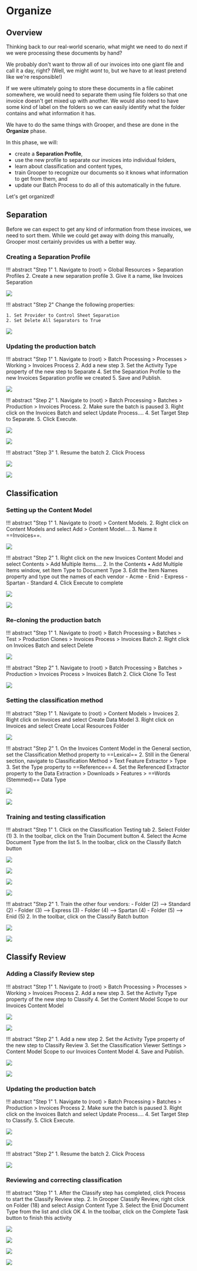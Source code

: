 # Organize

## Overview

Thinking back to our real-world scenario, what might we need to do next if we were processing these documents by hand?

We probably don't want to throw all of our invoices into one giant file and call it a day, right? (Well, we might _want_ to, but we have to at least pretend like we're responsible!)

If we were ultimately going to store these documents in a file cabinet somewhere, we would need to separate them using file folders so that one invoice doesn't get mixed up with another. We would also need to have some kind of label on the folders so we can easily identify what the folder contains and what information it has.

We have to do the same things with Grooper, and these are done in the **Organize** phase.

In this phase, we will:

- create a **Separation Profile**,
- use the new profile to separate our invoices into individual folders,
- learn about classification and content types,
- train Grooper to recognize our documents so it knows what information to get from them, and
- update our Batch Process to do all of this automatically in the future.

Let's get organized!

## Separation

Before we can expect to get any kind of information from these invoices, we need to sort them. While we could get away with doing this manually, Grooper most certainly provides us with a better way.

### Creating a Separation Profile

!!! abstract "Step 1"
    1. Navigate to (root) > Global Resources > Separation Profiles 
    2. Create a new separation profile
    3. Give it a name, like Invoices Separation

![](img/3-1/006.png)

!!! abstract "Step 2"
    Change the following properties:
    
    1. Set Provider to Control Sheet Separation
    2. Set Delete All Separators to True

![](img/3-1/013.png)

### Updating the production batch

!!! abstract "Step 1"
    1. Navigate to (root) > Batch Processing > Processes > Working > Invoices Process
    2. Add a new step
    3. Set the Activity Type property of the new step to Separate
    4. Set the Separation Profile to the new Invoices Separation profile we created
    5. Save and Publish.

![](img/3-1/016.png)

!!! abstract "Step 2"
    1. Navigate to (root) > Batch Processing > Batches > Production > Invoices Process.
    2. Make sure the batch is paused
    3. Right click on the Invoices Batch and select Update Process….
    4. Set Target Step to Separate.
    5. Click Execute.

![](img/3-1/018.png)

![](img/3-1/021.png)

!!! abstract "Step 3"
    1. Resume the batch
    2. Click Process

![](img/3-1/027.png)

![](img/3-1/029.png)

## Classification

### Setting up the Content Model

!!! abstract "Step 1"
    1. Navigate to (root) > Content Models.
    2. Right click on Content Models and select Add > Content Model….
    3. Name it ==Invoices==.

![](img/3-2/002.png)

!!! abstract "Step 2"
    1. Right click on the new Invoices Content Model and select Contents > Add Multiple Items….
    2. In the Contents • Add Multiple Items window, set Item Type to Document Type
    3. Edit the Item Names property and type out the names of each vendor
        - Acme
        - Enid
        - Express
        - Spartan
        - Standard
    4. Click Execute to complete
    
![](img/3-2/005.png)

![](img/3-2/009.png)

### Re-cloning the production batch

!!! abstract "Step 1"
    1. Navigate to (root) > Batch Processing > Batches > Test > Production Clones > Invoices Process > Invoices Batch
    2. Right click on Invoices Batch and select Delete

![](img/3-2/015.png)

!!! abstract "Step 2"
    1. Navigate to (root) > Batch Processing > Batches > Production > Invoices Process > Invoices Batch
    2. Click Clone To Test

![](img/3-2/016.png)

### Setting the classification method

!!! abstract "Step 1"
    1. Navigate to (root) > Content Models > Invoices
    2. Right click on Invoices and select Create Data Model
    3. Right click on Invoices and select Create Local Resources Folder

![](img/3-2/019.png)

!!! abstract "Step 2"
    1. On the Invoices Content Model in the General section, set the Classification Method property to ==Lexical==
    2. Still in the General section, navigate to Classification Method > Text Feature Extractor > Type
    3. Set the Type property to ==Reference==
    4. Set the Referenced Extractor property to the Data Extraction > Downloads > Features > ==Words (Stemmed)== Data Type

![](img/3-2/021.png)

![](img/3-2/026.png)

### Training and testing classification

!!! abstract "Step 1"
    1. Click on the Classification Testing tab
    2. Select Folder (1)
    3. In the toolbar, click on the Train Document button
    4. Select the Acme Document Type from the list
    5. In the toolbar, click on the Classify Batch button

![](img/3-2/027.png)

![](img/3-2/028.png)

![](img/3-2/031.png)

![](img/3-2/035.png)

!!! abstract "Step 2"
    1. Train the other four vendors:
        - Folder (2) --> Standard (2)
        - Folder (3) --> Express (3)
        - Folder (4) --> Spartan (4)
        - Folder (5) --> Enid (5)
    2. In the toolbar, click on the Classify Batch button

![](img/3-2/035.png)

![](img/3-2/038.png)

## Classify Review

### Adding a Classify Review step

!!! abstract "Step 1"
    1. Navigate to (root) > Batch Processing > Processes > Working > Invoices Process
    2. Add a new step
    3. Set the Activity Type property of the new step to Classify
    4. Set the Content Model Scope to our Invoices Content Model

![](img/3-3/001.png)

![](img/3-3/002.png)

!!! abstract "Step 2"
    1. Add a new step
    2. Set the Activity Type property of the new step to Classify Review
    3. Set the Classification Viewer Settings > Content Model Scope to our Invoices Content Model
    4. Save and Publish.

![](img/3-3/003.png)

![](img/3-3/004.png)

### Updating the production batch

!!! abstract "Step 1"
    1. Navigate to (root) > Batch Processing > Batches > Production > Invoices Process
    2. Make sure the batch is paused
    3. Right click on the Invoices Batch and select Update Process….
    4. Set Target Step to Classify.
    5. Click Execute.

![](img/3-3/007.png)

![](img/3-3/008.png)

!!! abstract "Step 2"
    1. Resume the batch
    2. Click Process

![](img/3-3/011.png)

### Reviewing and correcting classification

!!! abstract "Step 1"
    1. After the Classify step has completed, click Process to start the Classify Review step.
    2. In Grooper Classify Review, right click on Folder (18) and select Assign Content Type
    3. Select the Enid Document Type from the list and click OK
    4. In the toolbar, click on the Complete Task button to finish this activity

![](img/3-3/015.png)

![](img/3-3/017.png)

![](img/3-3/019.png)

![](img/3-3/021.png)
